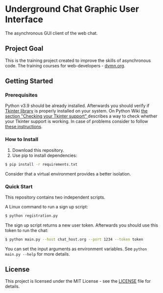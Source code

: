 # Underground Chat Graphic User Interface

The asynchronous GUI client of the web chat.

## Project Goal
This is the training project created to improve the skills of asynchronous code.
The training courses for web-developers - [dvmn.org](https://dvmn.org/).

## Getting Started

### Prerequisites

Python v3.9 should be already installed. 
Afterwards you should verify if [Tkinter library](https://docs.python.org/3/library/tkinter.html)
 is properly installed on your system. 
On Python Wiki [the section "Checking your Tkinter support" ](https://wiki.python.org/moin/TkInter) 
 describes a way to check whether your Tkinter support is working.
In case of problems consider to follow [these instructions](https://stackoverflow.com/questions/25905540/importerror-no-module-named-tkinter).

### How to Install

1. Download this repository.
2. Use pip to install dependencies:
```bash
$ pip install -r requirements.txt
```
Consider that a virtual environment provides a better isolation.

### Quick Start

This repository contains two independent scripts.

A Linux command to run a sign up script:
```bash
$ python registration.py
```
The sign up script returns a new user token. 
Afterwards you should use this token to run the chat: 
```bash
$ python main.py --host chat_host.org --port 1234 --token token 
```
You can set the input arguments as environment variables. 
See `python main.py --help` for more details.

## License

This project is licensed under the MIT License - see the [LICENSE](LICENSE) file for details.
